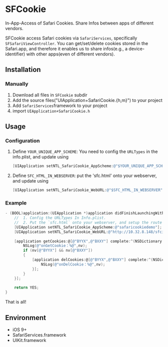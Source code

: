 # SFCookie
In-App-Access of Safari Cookies. Share Infos between apps of different vendors.

SFCookie access Safari cookies via `SafariServices`, specifically `SFSafariViewController`. You can get/set/delete cookies stored in the Safari.app, and therefore it enables us to share infos(e.g., a device-identifier) with other apps(even of different vendors).

## Installation

### Manually

1. Download all files in `SFCookie` subdir
2. Add the source files("UIApplication+SafariCookie.{h,m}") to your project
3. Add `SafariServices`framework to your project
4. import `UIApplication+SafariCookie.h`

## Usage

### Configuration

1. Define `YOUR_UNIQUE_APP_SCHEME`: You need to config the `URLTypes` in the info.plist, and update using 

   ```objective-c
   [UIApplication setNTL_SafariCookie_AppScheme:@"$YOUR_UNIQUE_APP_SCHEME"];
   ```

2. Define `SFC_HTML_IN_WEBSERVER`: put the 'sfc.html' onto your webserver, and update using

   ```objective-c
   [UIApplication setNTL_SafariCookie_WebURL:@"$SFC_HTML_IN_WEBSERVER"];
   ```

### Example

```objective-c
- (BOOL)application:(UIApplication *)application didFinishLaunchingWithOptions:(NSDictionary *)launchOptions {
    //  1. Config the URLTypes In Info.plist.
    //  2. Put the `sfc.html` onto your webserver, and setup the route url here.
    [UIApplication setNTL_SafariCookie_AppScheme:@"safaricookiedemo"];
    [UIApplication setNTL_SafariCookie_WebURL:@"http://10.32.8.148/sfci.html"];
    
    [application getCookies:@[@"BYYX",@"BXXY"] complete:^(NSDictionary *nv, NSError *error) {
        NSLog(@"onGetCookie：%@",nv);
        if (nv[@"BYYX"] && nv[@"BXXY"])
        {
            [application delCookies:@[@"BYYX",@"BXXY"] complete:^(NSDictionary *nv, NSError *error) {
                NSLog(@"onDelCookie：%@",nv);
            }];
        }
    }];
    
    return YES;
}
```

That is all!

## Environment

- iOS 9+
- SafariServices.framework
- UIKit.framework